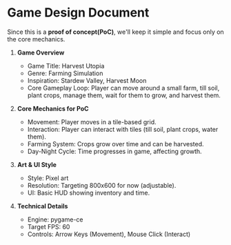# Game Design Document

Since this is a <strong>proof of concept(PoC)</strong>, we'll keep it simple and focus only on the core mechanics.

1. <strong>Game Overview</strong>
    - Game Title: Harvest Utopia
    - Genre: Farming Simulation
    - Inspiration: Stardew Valley, Harvest Moon
    - Core Gameplay Loop: Player can move around a small farm, till soil, plant crops, manage them, wait for them to grow, and harvest them.

2. <strong>Core Mechanics for PoC</strong>
    - Movement: Player moves in a tile-based grid.
    - Interaction: Player can interact with tiles (till soil, plant crops, water them).
    - Farming System: Crops grow over time and can be harvested.
    - Day-Night Cycle: Time progresses in game, affecting growth.

3. <strong>Art & UI Style</strong>
    - Style: Pixel art
    - Resolution: Targeting 800x600 for now (adjustable).
    - UI: Basic HUD showing inventory and time.

4. <strong>Technical Details</strong>
    - Engine: pygame-ce
    - Target FPS: 60
    - Controls: Arrow Keys (Movement), Mouse Click (Interact)